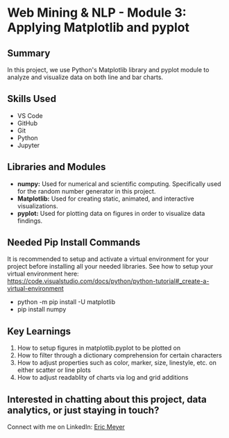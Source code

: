 # Web Mining & NLP - Module 3: Applying Matplotlib and pyplot

## Summary
In this project, we use Python's Matplotlib library and pyplot module to analyze and visualize data on both line and bar charts.

## Skills Used
- VS Code
- GitHub
- Git
- Python
- Jupyter

## Libraries and Modules 
- __numpy:__ Used for numerical and scientific computing. Specifically used for the random number generator in this project.
- __Matplotlib:__ Used for creating static, animated, and interactive visualizations.
- __pyplot:__ Used for plotting data on figures in order to visualize data findings.

## Needed Pip Install Commands
It is recommended to setup and activate a virtual environment for your project before installing all your needed libraries. See how to setup your virtual environment here: https://code.visualstudio.com/docs/python/python-tutorial#_create-a-virtual-environment
- python -m pip install -U matplotlib
- pip install numpy

## Key Learnings
1. How to setup figures in matplotlib.pyplot to be plotted on
2. How to filter through a dictionary comprehension for certain characters
3. How to adjust properties such as color, marker, size, linestyle, etc. on either scatter or line plots
4. How to adjust readablity of charts via log and grid additions

## Interested in chatting about this project, data analytics, or just staying in touch?
Connect with me on LinkedIn: [Eric Meyer](https://www.linkedin.com/in/ericmeyer123/)





